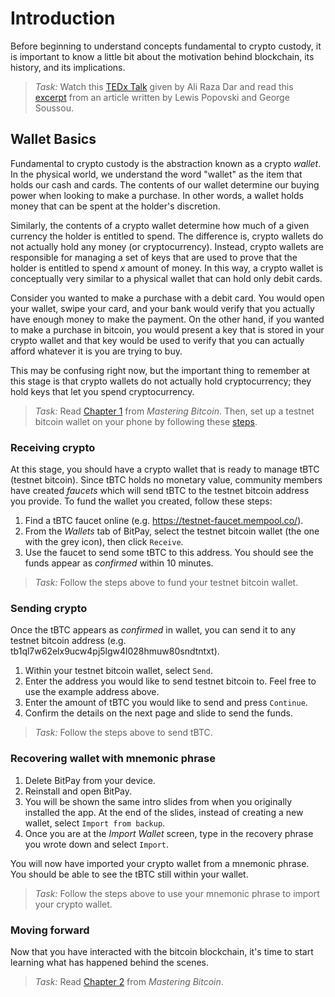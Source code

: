 # Introduction

Before beginning to understand concepts fundamental to crypto custody, it is important to know a little bit about the motivation behind blockchain, its history, and its implications.

> *Task:* Watch this [TEDx Talk](https://youtu.be/kvyKyRZJYh0) given by Ali Raza Dar and read this [excerpt](./../extras/A%20Brief%20History%20of%20Blockchain.md) from an article written by Lewis Popovski and George Soussou.

## Wallet Basics

Fundamental to crypto custody is the abstraction known as a crypto *wallet*. In the physical world, we understand the word "wallet" as the item that holds our cash and cards. The contents of our wallet determine our buying power when looking to make a purchase. In other words, a wallet holds money that can be spent at the holder's discretion.

Similarly, the contents of a crypto wallet determine how much of a given currency the holder is entitled to spend. The difference is, crypto wallets do not actually hold any money (or cryptocurrency). Instead, crypto wallets are responsible for managing a set of keys that are used to prove that the holder is entitled to spend $x$ amount of money. In this way, a crypto wallet is conceptually very similar to a physical wallet that can hold only debit cards.

Consider you wanted to make a purchase with a debit card. You would open your wallet, swipe your card, and your bank would verify that you actually have enough money to make the payment. On the other hand, if you wanted to make a purchase in bitcoin, you would present a key that is stored in your crypto wallet and that key would be used to verify that you can actually afford whatever it is you are trying to buy.

This may be confusing right now, but the important thing to remember at this stage is that crypto wallets do not actually hold cryptocurrency; they hold keys that let you spend cryptocurrency.

> *Task:* Read [Chapter 1](https://github.com/bitcoinbook/bitcoinbook/blob/develop/ch01.asciidoc) from *Mastering Bitcoin*. Then, set up a testnet bitcoin wallet on your phone by following these [steps](../extras/Setting%20Up%20Testnet%20Bitcoin%20Wallet%20With%20BitPay.md).

### Receiving crypto

At this stage, you should have a crypto wallet that is ready to manage tBTC (testnet bitcoin). Since tBTC holds no monetary value, community members have created *faucets* which will send tBTC to the testnet bitcoin address you provide. To fund the wallet you created, follow these steps:

1. Find a tBTC faucet online (e.g. https://testnet-faucet.mempool.co/).
2. From the *Wallets* tab of BitPay, select the testnet bitcoin wallet (the one with the grey icon), then click `Receive`.
3. Use the faucet to send some tBTC to this address. You should see the funds appear as *confirmed* within 10 minutes.

> *Task:* Follow the steps above to fund your testnet bitcoin wallet.

### Sending crypto

Once the tBTC appears as *confirmed* in wallet, you can send it to any testnet bitcoin address (e.g. tb1ql7w62elx9ucw4pj5lgw4l028hmuw80sndtntxt).

1. Within your testnet bitcoin wallet, select `Send`.
2. Enter the address you would like to send testnet bitcoin to. Feel free to use the example address above.
3. Enter the amount of tBTC you would like to send and press `Continue`.
4. Confirm the details on the next page and slide to send the funds.

> *Task:* Follow the steps above to send tBTC.

### Recovering wallet with mnemonic phrase

1. Delete BitPay from your device.
2. Reinstall and open BitPay. 
3. You will be shown the same intro slides from when you originally installed the app. At the end of the slides, instead of creating a new wallet, select `Import from backup`.
4. Once you are at the *Import Wallet* screen, type in the recovery phrase you wrote down and select `Import`. 

You will now have imported your crypto wallet from a mnemonic phrase. You should be able to see the tBTC still within your wallet.

> *Task:* Follow the steps above to use your mnemonic phrase to import your crypto wallet.

### Moving forward

Now that you have interacted with the bitcoin blockchain, it's time to start learning what has happened behind the scenes.

> *Task:* Read [Chapter 2](https://github.com/bitcoinbook/bitcoinbook/blob/develop/ch02.asciidoc) from *Mastering Bitcoin*.